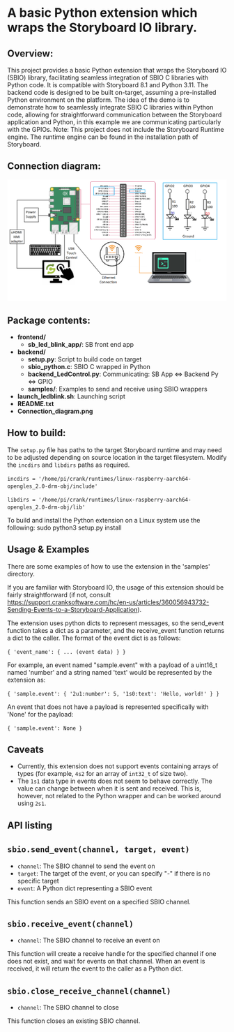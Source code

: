 # A basic Python extension which wraps the Storyboard IO library.

## Overview:
This project provides a basic Python extension that wraps the Storyboard IO (SBIO) library, facilitating seamless integration of SBIO C libraries with Python code. It is compatible with Storyboard 8.1 and Python 3.11. The backend code is designed to be built on-target, assuming a pre-installed Python environment on the platform. The idea of the demo is to demonstrate how to seamlessly integrate SBIO C libraries within Python code, allowing for straightforward communication between the Storyboard application and Python, in this example we are communicating particularly with the GPIOs.
Note: This project does not include the Storyboard Runtime engine. The runtime engine can be found in the installation path of Storyboard.

## Connection diagram:
![alt text](/python_sbio_rpi5_led_demo/Connection_diagram.png?raw=true)

## Package contents:
- **frontend/**
  - **sb_led_blink_app/**: SB front end app
- **backend/**
  - **setup.py**: Script to build code on target
  - **sbio_python.c**: SBIO C wrapped in Python
  - **backend_LedControl.py**: Communicating: SB App <=> Backend Py <=> GPIO
  - **samples/**: Examples to send and receive using SBIO wrappers
- **launch_ledblink.sh**: Launching script
- **README.txt**
- **Connection_diagram.png**

## How to build:
The `setup.py` file has paths to the target Storyboard runtime and may need to be adjusted depending on source location in the target filesystem. Modify the `incdirs` and `libdirs` paths as required.

`incdirs = '/home/pi/crank/runtimes/linux-raspberry-aarch64-opengles_2.0-drm-obj/include'`

`libdirs = '/home/pi/crank/runtimes/linux-raspberry-aarch64-opengles_2.0-drm-obj/lib'`

To build and install the Python extension on a Linux system use the following:
sudo python3 setup.py install

## Usage & Examples
There are some examples of how to use the extension in the 'samples' directory.

If you are familiar with Storyboard IO, the usage of this extension should be fairly straightforward (if not, consult https://support.cranksoftware.com/hc/en-us/articles/360056943732-Sending-Events-to-a-Storyboard-Application).

The extension uses python dicts to represent messages, so the send_event function takes a dict as a parameter, and the receive_event function returns a dict to the caller. The format of the event dict is as follows:

`{
	'event_name': {
		... (event data)
	}
}`

For example, an event named "sample.event" with a payload of a uint16_t named 'number' and a string named 'text' would be represented by the extension as:

`{
	'sample.event': {
		'2u1:number': 5,
		'1s0:text': 'Hello, world!'
	}
}`

An event that does not have a payload is represented specifically with 'None' for the payload:

`{
	'sample.event': None
}`

## Caveats
- Currently, this extension does not support events containing arrays of types (for example, `4s2` for an array of `int32_t` of size two).
- The `1s1` data type in events does not seem to behave correctly. The value can change between when it is sent and received. This is, however, not related to the Python wrapper and can be worked around using `2s1`.

## API listing

## `sbio.send_event(channel, target, event)`
- `channel`: The SBIO channel to send the event on
- `target`: The target of the event, or you can specify "-" if there is no specific target
- `event`: A Python dict representing a SBIO event

This function sends an SBIO event on a specified SBIO channel.

## `sbio.receive_event(channel)`
- `channel`: The SBIO channel to receive an event on

This function will create a receive handle for the specified channel if one does not exist, and wait for events on that channel. When an event is received, it will return the event to the caller as a Python dict.

## `sbio.close_receive_channel(channel)`
- `channel`: The SBIO channel to close

This function closes an existing SBIO channel.

